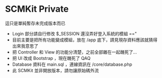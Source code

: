 SCMKit Private
=========================
這只是單純暫存未完成版本而已

* Login 部分請自行修改 $_SESSION 還沒弄好登入系統的模組 =="
* 目前主要是把所有功能變成模組，放在 /app 底下，請見現存資料應該就猜得出來我意思了
* 把 Controller 和 View 的功能分清楚，之前全部雜在一起醜死了...
* 把 UI 改成 Bootstrap ，現在醜死了 QAQ
* Database 資料在 main.sql ，連線資訊在 /core/database.php
* 此 SCMKit 並非開放版本，請勿讓原始碼外流